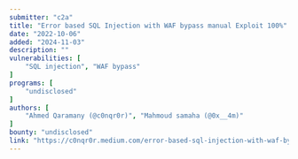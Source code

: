 ```yaml
---
submitter: "c2a"
title: "Error based SQL Injection with WAF bypass manual Exploit 100%"
date: "2022-10-06"
added: "2024-11-03"
description: ""
vulnerabilities: [
    "SQL injection", "WAF bypass"
]
programs: [
    "undisclosed"
]
authors: [
    "Ahmed Qaramany (@c0nqr0r)", "Mahmoud samaha (@0x__4m)"
]
bounty: "undisclosed"
link: "https://c0nqr0r.medium.com/error-based-sql-injection-with-waf-bypass-manual-exploit-100-bab36b769005"
---
```





